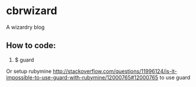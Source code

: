 cbrwizard
=========

A wizardry blog


How to code:
---
1. $ guard

Or setup rubymine http://stackoverflow.com/questions/11996124/is-it-impossible-to-use-guard-with-rubymine/12000765#12000765 to use guard
